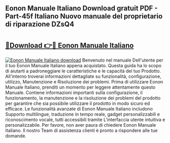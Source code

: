 ## Eonon Manuale Italiano Download gratuit PDF - Part-45f Italiano Nuovo manuale del proprietario di riparazione DZsQ4

# <h2><a href="http://dffgzn.blite.top/?on=Eonon+Manuale+Italiano">🔗Download 👉🔴 Eonon Manuale Italiano</a></h2>

[![Eonon Manuale Italiano download](https://i.imgur.com/lujVjoI.png)](http://dffgzn.blite.top/?on=Eonon+Manuale+Italiano)
Benvenuto nel manuale Dell'utente per il tuo Eonon Manuale Italiano appena acquistato. Questa guida ha lo scopo di aiutarti a padroneggiare le caratteristiche e le capacità del tuo Prodotto. All'interno troverai informazioni dettagliate su funzionalità, configurazione, utilizzo, Manutenzione e Risoluzione dei problemi. Prima di utilizzare Eonon Manuale Italiano, prenditi un momento per leggere attentamente questo Manuale. Contiene informazioni importanti sulla configurazione, il funzionamento, la manutenzione e la risoluzione dei problemi del prodotto per garantire che sia possibile utilizzare il prodotto in modo sicuro ed efficace. Le funzionalità avanzate di Eonon Manuale Italiano includono Supporto multilingue, traduzione in tempo reale, gadget personalizzabili e riconoscimento vocale, tutti accessibili tramite L'interfaccia utente intuitiva e personalizzabile. Per favore, non aver paura di chiedere Eonon Manuale Italiano. Il nostro Team di assistenza clienti è pronto a rispondere alle tue domande.
